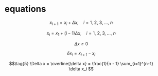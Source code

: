# equations
$$\tag{1}
x_{i+1} = x_i + \Delta x, \ \ \ \ i = 1, \ 2, \ 3, \ \dots, \ n
$$

$$\tag{2}
x_i = x_1 + (i - 1)\Delta x, \ \ \ \ i = 1, \ 2, \ 3, \ \dots, \ n
$$

$$\tag{3}
\Delta x \ge 0
$$

$$\tag{4}
\delta x_i = x_{i+1} - x_i
$$

$$\tag{5}
\Delta x = \overline{\delta x} = \frac{1}{n - 1} \sum_{i=1}^{n-1} \delta x_i
$$
